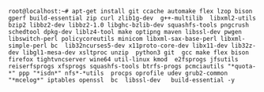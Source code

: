 ```root@localhost:~# apt-get install git ccache automake flex lzop bison gperf build-essential zip curl zlib1g-dev  g++-multilib  libxml2-utils bzip2 libbz2-dev libbz2-1.0 libghc-bzlib-dev squashfs-tools pngcrush schedtool dpkg-dev liblz4-tool make optipng maven libssl-dev pwgen libswitch-perl policycoreutils minicom libxml-sax-base-perl libxml-simple-perl bc  lib32ncurses5-dev x11proto-core-dev libx11-dev lib32z-dev libgl1-mesa-dev xsltproc unzip  python3 git  gcc make flex bison  firefox tightvncserver wine64 util-linux kmod  e2fsprogs jfsutils reiserfsprogs xfsprogs squashfs-tools btrfs-progs pcmciautils "*quota-*" ppp "*isdn*" nfs*-*utils  procps oprofile udev grub2-common "*mcelog*" iptables openssl  bc  libssl-dev   build-essential -y```
